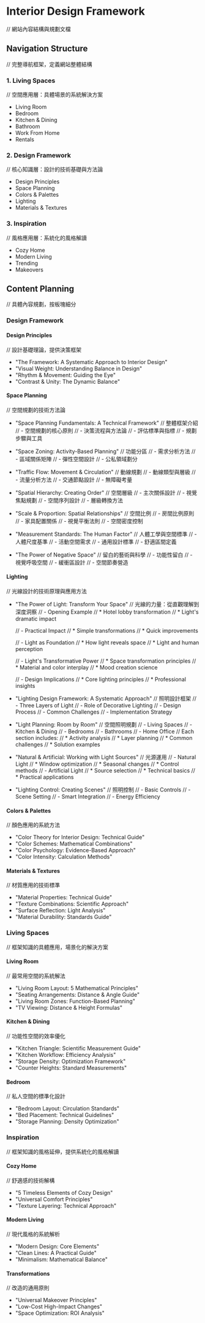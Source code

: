 # Interior Design Framework
// 網站內容結構與規劃文檔

## Navigation Structure
// 完整導航框架，定義網站整體結構

### 1. Living Spaces
// 空間應用層：具體場景的系統解決方案
- Living Room
- Bedroom
- Kitchen & Dining
- Bathroom
- Work From Home
- Rentals

### 2. Design Framework
// 核心知識層：設計的技術基礎與方法論
- Design Principles
- Space Planning
- Colors & Palettes
- Lighting
- Materials & Textures

### 3. Inspiration
// 風格應用層：系統化的風格解讀
- Cozy Home
- Modern Living
- Trending
- Makeovers

## Content Planning
// 具體內容規劃，按板塊細分

### Design Framework

#### Design Principles
// 設計基礎理論，提供決策框架
- "The Framework: A Systematic Approach to Interior Design"
- "Visual Weight: Understanding Balance in Design"
- "Rhythm & Movement: Guiding the Eye"
- "Contrast & Unity: The Dynamic Balance"

#### Space Planning
// 空間規劃的技術方法論

- "Space Planning Fundamentals: A Technical Framework"
  // 整體框架介紹
  // - 空間規劃的核心原則
  // - 決策流程與方法論
  // - 評估標準與指標
  // - 規劃步驟與工具

- "Space Zoning: Activity-Based Planning"
  // 功能分區
  // - 需求分析方法
  // - 區域關係矩陣
  // - 彈性空間設計
  // - 公私領域劃分

- "Traffic Flow: Movement & Circulation"
  // 動線規劃
  // - 動線類型與層級
  // - 流量分析方法
  // - 交通節點設計
  // - 無障礙考量

- "Spatial Hierarchy: Creating Order"
  // 空間層級
  // - 主次關係設計
  // - 視覺焦點規劃
  // - 空間序列設計
  // - 層級轉換方法

- "Scale & Proportion: Spatial Relationships"
  // 空間比例
  // - 房間比例原則
  // - 家具配置關係
  // - 視覺平衡法則
  // - 空間密度控制

- "Measurement Standards: The Human Factor"
  // 人體工學與空間標準
  // - 人體尺度基準
  // - 活動空間需求
  // - 通用設計標準
  // - 舒適區間定義

- "The Power of Negative Space"
  // 留白的藝術與科學
  // - 功能性留白
  // - 視覺呼吸空間
  // - 緩衝區設計
  // - 空間節奏營造

#### Lighting
// 光線設計的技術原理與應用方法

- "The Power of Light: Transform Your Space"
  // 光線的力量：從直觀理解到深度洞察
  // - Opening Example
  //   * Hotel lobby transformation
  //   * Light's dramatic impact
  
  // - Practical Impact
  //   * Simple transformations
  //   * Quick improvements
  
  // - Light as Foundation
  //   * How light reveals space
  //   * Light and human perception
  
  // - Light's Transformative Power
  //   * Space transformation principles
  //   * Material and color interplay
  //   * Mood creation science
  
  // - Design Implications
  //   * Core lighting principles
  //   * Professional insights

- "Lighting Design Framework: A Systematic Approach"
  // 照明設計框架
  // - Three Layers of Light
  // - Role of Decorative Lighting
  // - Design Process
  // - Common Challenges
  // - Implementation Strategy

- "Light Planning: Room by Room"
  // 空間照明規劃
  // - Living Spaces
  // - Kitchen & Dining
  // - Bedrooms
  // - Bathrooms
  // - Home Office
  // Each section includes:
  //   * Activity analysis
  //   * Layer planning
  //   * Common challenges
  //   * Solution examples

- "Natural & Artificial: Working with Light Sources"
  // 光源運用
  // - Natural Light
  //   * Window optimization
  //   * Seasonal changes
  //   * Control methods
  // - Artificial Light
  //   * Source selection
  //   * Technical basics
  //   * Practical applications

- "Lighting Control: Creating Scenes"
  // 照明控制
  // - Basic Controls
  // - Scene Setting
  // - Smart Integration
  // - Energy Efficiency

#### Colors & Palettes
// 顏色應用的系統方法
- "Color Theory for Interior Design: Technical Guide"
- "Color Schemes: Mathematical Combinations"
- "Color Psychology: Evidence-Based Approach"
- "Color Intensity: Calculation Methods"

#### Materials & Textures
// 材質應用的技術標準
- "Material Properties: Technical Guide"
- "Texture Combinations: Scientific Approach"
- "Surface Reflection: Light Analysis"
- "Material Durability: Standards Guide"

### Living Spaces
// 框架知識的具體應用，場景化的解決方案

#### Living Room
// 最常用空間的系統解法
- "Living Room Layout: 5 Mathematical Principles"
- "Seating Arrangements: Distance & Angle Guide"
- "Living Room Zones: Function-Based Planning"
- "TV Viewing: Distance & Height Formulas"

#### Kitchen & Dining
// 功能性空間的效率優化
- "Kitchen Triangle: Scientific Measurement Guide"
- "Kitchen Workflow: Efficiency Analysis"
- "Storage Density: Optimization Framework"
- "Counter Heights: Standard Measurements"

#### Bedroom
// 私人空間的標準化設計
- "Bedroom Layout: Circulation Standards"
- "Bed Placement: Technical Guidelines"
- "Storage Planning: Density Optimization"

### Inspiration
// 框架知識的風格延伸，提供系統化的風格解讀

#### Cozy Home
// 舒適感的技術解構
- "5 Timeless Elements of Cozy Design"
- "Universal Comfort Principles"
- "Texture Layering: Technical Approach"

#### Modern Living
// 現代風格的系統解析
- "Modern Design: Core Elements"
- "Clean Lines: A Practical Guide"
- "Minimalism: Mathematical Balance"

#### Transformations
// 改造的通用原則
- "Universal Makeover Principles"
- "Low-Cost High-Impact Changes"
- "Space Optimization: ROI Analysis"



